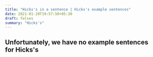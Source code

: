 ```yaml
---
title: "Hicks's in a sentence | Hicks's example sentences"
date: 2021-01-20T19:57:50+05:30
draft: falses
summary: "Hicks's"
---
```

## Unfortunately, we have no example sentences for Hicks's                 
